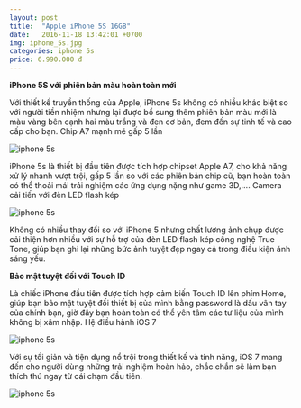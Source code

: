 ```yaml
---
layout: post
title:  "Apple iPhone 5S 16GB"
date:   2016-11-18 13:42:01 +0700
img: iphone_5s.jpg
categories: iphone 5s
price: 6.990.000 đ
---
```


**iPhone 5S với phiên bản màu hoàn toàn mới**

Với thiết kế truyền thống của Apple, iPhone 5s không có nhiều khác biệt so với người tiền nhiệm nhưng lại được bổ sung thêm phiên bản màu mới là màu vàng bên cạnh hai màu trắng và đen cơ bản, đem đến sự tinh tế và cao cấp cho bạn.
Chip A7 mạnh mẽ gấp 5 lần

![iphone 5s]({{site.baseurl}}/images/iphone5s-01.jpg)

iPhone 5s là thiết bị đầu tiên được tích hợp chipset Apple A7, cho khả năng xử lý nhanh vượt trội, gấp 5 lần so với các phiên bản chip cũ, bạn hoàn toàn có thể thoải mái trải nghiệm các ứng dụng nặng như game 3D,….
Camera cải tiến với đèn LED flash kép

![iphone 5s]({{site.baseurl}}/images/iphone5s-10.jpg)

Không có nhiều thay đổi so với iPhone 5 nhưng chất lượng ảnh chụp được cải thiện hơn nhiều với sự hỗ trợ của đèn LED flash kép công nghệ True Tone, giúp bạn ghi lại những bức ảnh tuyệt đẹp ngay cả trong điều kiện ánh sáng yếu.


**Bảo mật tuyệt đối với Touch ID**

Là chiếc iPhone đầu tiên được tích hợp cảm biến Touch ID lên phím Home, giúp bạn bảo mật tuyệt đối thiết bị của mình bằng password là dấu vân tay của chính bạn, giờ đây bạn hoàn toàn có thể yên tâm các tư liệu của mình không bị xâm nhập.
Hệ điều hành iOS 7

![iphone 5s]({{site.baseurl}}/images/iphone5s-04.png)

Với sự tối giản và tiện dụng nổ trội trong thiết kế và tính năng, iOS 7 mang đến cho người dùng những trải nghiệm hoàn hảo, chắc chắn sẽ làm bạn thích thú ngay từ cái chạm đầu tiên.

![iphone 5s]({{site.baseurl}}/images/iphone5s-03.jpg)